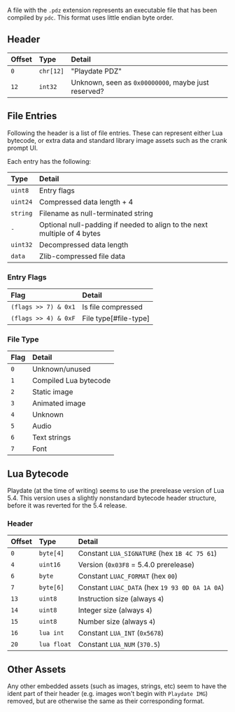 A file with the `.pdz` extension represents an executable file that has been compiled by `pdc`. This format uses little endian byte order.

## Header

| Offset | Type     | Detail |
|:-------|:---------|:-------|
| `0`    | `chr[12]` | "Playdate PDZ" |
| `12`   | `int32` | Unknown, seen as `0x00000000`, maybe just reserved? | |

## File Entries

Following the header is a list of file entries. These can represent either Lua bytecode, or extra data and standard library image assets such as the crank prompt UI.

Each entry has the following:

| Type    | Detail |
|:--------|:-------|
| `uint8`  | Entry flags |
| `uint24` | Compressed data length + 4 |
| `string` | Filename as null-terminated string |
| `-` | Optional null-padding if needed to align to the next multiple of 4 bytes |
| `uint32` | Decompressed data length |
| `data` | Zlib-compressed file data |

### Entry Flags

| Flag | Detail |
|:-------|:-------|
| `(flags >> 7) & 0x1` | Is file compressed |
| `(flags >> 4) & 0xF` | File type[#file-type] |

### File Type

| Flag | Detail |
|:-------|:-------|
| `0` | Unknown/unused |
| `1` | Compiled Lua bytecode |
| `2` | Static image |
| `3` | Animated image |
| `4` | Unknown |
| `5` | Audio |
| `6` | Text strings |
| `7` | Font |

## Lua Bytecode

Playdate (at the time of writing) seems to use the prerelease version of Lua 5.4. This version uses a slightly nonstandard bytecode header structure, before it was reverted for the 5.4 release.

### Header

| Offset | Type    | Detail |
|:-------|:--------|:-------|
| `0`    | `byte[4]` | Constant `LUA_SIGNATURE` (hex `1B 4C 75 61`) |
| `4`    | `uint16`  | Version (`0x03F8` = 5.4.0 prerelease) |
| `6`    | `byte`    | Constant `LUAC_FORMAT` (hex `00`) |
| `7`    | `byte[6]` | Constant `LUAC_DATA` (hex `19 93 0D 0A 1A 0A`) |
| `13`   | `uint8`   | Instruction size (always `4`) |
| `14`   | `uint8`   | Integer size (always `4`) |
| `15`   | `uint8`   | Number size (always `4`) |
| `16`   | `lua int`  | Constant `LUA_INT` (`0x5678`) |
| `20`   | `lua float`  | Constant `LUA_NUM` (`370.5`) |

## Other Assets

Any other embedded assets (such as images, strings, etc) seem to have the ident part of their header (e.g. images won't begin with `Playdate IMG`) removed, but are otherwise the same as their corresponding format.